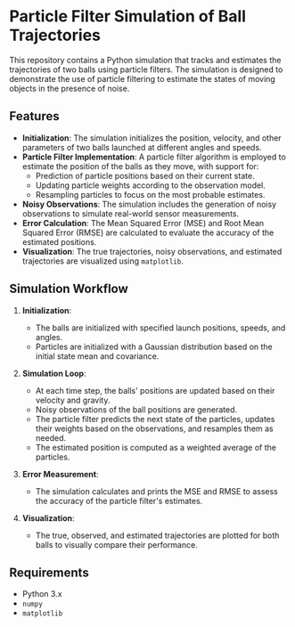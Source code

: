 # Particle Filter Simulation of Ball Trajectories

This repository contains a Python simulation that tracks and estimates the trajectories of two balls using particle filters. The simulation is designed to demonstrate the use of particle filtering to estimate the states of moving objects in the presence of noise.

## Features

- **Initialization**: The simulation initializes the position, velocity, and other parameters of two balls launched at different angles and speeds.
- **Particle Filter Implementation**: A particle filter algorithm is employed to estimate the position of the balls as they move, with support for:
  - Prediction of particle positions based on their current state.
  - Updating particle weights according to the observation model.
  - Resampling particles to focus on the most probable estimates.
- **Noisy Observations**: The simulation includes the generation of noisy observations to simulate real-world sensor measurements.
- **Error Calculation**: The Mean Squared Error (MSE) and Root Mean Squared Error (RMSE) are calculated to evaluate the accuracy of the estimated positions.
- **Visualization**: The true trajectories, noisy observations, and estimated trajectories are visualized using `matplotlib`.

## Simulation Workflow

1. **Initialization**:
   - The balls are initialized with specified launch positions, speeds, and angles.
   - Particles are initialized with a Gaussian distribution based on the initial state mean and covariance.

2. **Simulation Loop**:
   - At each time step, the balls' positions are updated based on their velocity and gravity.
   - Noisy observations of the ball positions are generated.
   - The particle filter predicts the next state of the particles, updates their weights based on the observations, and resamples them as needed.
   - The estimated position is computed as a weighted average of the particles.

3. **Error Measurement**:
   - The simulation calculates and prints the MSE and RMSE to assess the accuracy of the particle filter's estimates.

4. **Visualization**:
   - The true, observed, and estimated trajectories are plotted for both balls to visually compare their performance.

## Requirements

- Python 3.x
- `numpy`
- `matplotlib`
